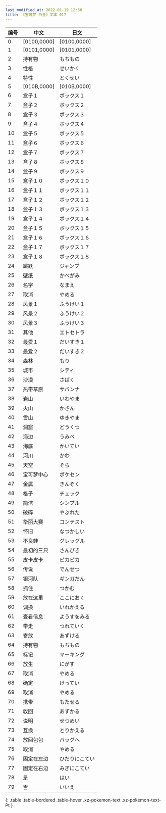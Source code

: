 ```yaml
---
last_modified_at: 2022-01-19 12:50
title: 《宝可梦 白金》文本 017
---
```

| 编号 | 中文 | 日文 |
| ---- | ---- | ---- |
| 0 | [0100,0000] | [0100,0000] |
| 1 | [0101,0000] | [0101,0000] |
| 2 | 持有物 | もちもの |
| 3 | 性格 | せいかく |
| 4 | 特性 | とくせい |
| 5 | [010B,0000] | [010B,0000] |
| 6 | 盒子１ | ボックス１ |
| 7 | 盒子２ | ボックス２ |
| 8 | 盒子３ | ボックス３ |
| 9 | 盒子４ | ボックス４ |
| 10 | 盒子５ | ボックス５ |
| 11 | 盒子６ | ボックス６ |
| 12 | 盒子７ | ボックス７ |
| 13 | 盒子８ | ボックス８ |
| 14 | 盒子９ | ボックス９ |
| 15 | 盒子１０ | ボックス１０ |
| 16 | 盒子１１ | ボックス１１ |
| 17 | 盒子１２ | ボックス１２ |
| 18 | 盒子１３ | ボックス１３ |
| 19 | 盒子１４ | ボックス１４ |
| 20 | 盒子１５ | ボックス１５ |
| 21 | 盒子１６ | ボックス１６ |
| 22 | 盒子１７ | ボックス１７ |
| 23 | 盒子１８ | ボックス１８ |
| 24 | 跳跃 | ジャンプ |
| 25 | 壁纸 | かべがみ |
| 26 | 名字 | なまえ |
| 27 | 取消 | やめる |
| 28 | 风景１ | ふうけい１ |
| 29 | 风景２ | ふうけい２ |
| 30 | 风景３ | ふうけい３ |
| 31 | 其他 | エトセトラ |
| 32 | 最爱１ | だいすき１ |
| 33 | 最爱２ | だいすき２ |
| 34 | 森林 | もり |
| 35 | 城市 | シティ |
| 36 | 沙漠 | さばく |
| 37 | 热带草原 | サバンナ |
| 38 | 岩山 | いわやま |
| 39 | 火山 | かざん |
| 40 | 雪山 | ゆきやま |
| 41 | 洞窟 | どうくつ |
| 42 | 海边 | うみべ |
| 43 | 海底 | かいてい |
| 44 | 河川 | かわ |
| 45 | 天空 | そら |
| 46 | 宝可梦中心 | ポケセン |
| 47 | 金属 | きんぞく |
| 48 | 格子 | チェック |
| 49 | 简洁 | シンプル |
| 50 | 破碎 | やぶれた |
| 51 | 华丽大赛 | コンテスト |
| 52 | 怀旧 | なつかしい |
| 53 | 不良蛙 | グレッグル |
| 54 | 最初的三只 | さんびき |
| 55 | 皮卡皮卡 | ピカピカ |
| 56 | 传说 | でんせつ |
| 57 | 银河队 | ギンガだん |
| 58 | 抓住 | つかむ |
| 59 | 放在这里 | ここにおく |
| 60 | 调换 | いれかえる |
| 61 | 查看信息 | ようすをみる |
| 62 | 带走 | つれていく |
| 63 | 寄放 | あずける |
| 64 | 持有物 | もちもの |
| 65 | 标记 | マーキング |
| 66 | 放生 | にがす |
| 67 | 取消 | やめる |
| 68 | 确定 | けってい |
| 69 | 取消 | やめる |
| 70 | 携带 | もたせる |
| 71 | 收回 | あずかる |
| 72 | 说明 | せつめい |
| 73 | 互换 | とりかえる |
| 74 | 放回包包 | バッグへ |
| 75 | 取消 | やめる |
| 76 | 固定在左边 | ひだりにこてい |
| 77 | 固定在右边 | みぎにこてい |
| 78 | 是 | はい |
| 79 | 否 | いいえ |
{: .table .table-bordered .table-hover .xz-pokemon-text .xz-pokemon-text-Pt }